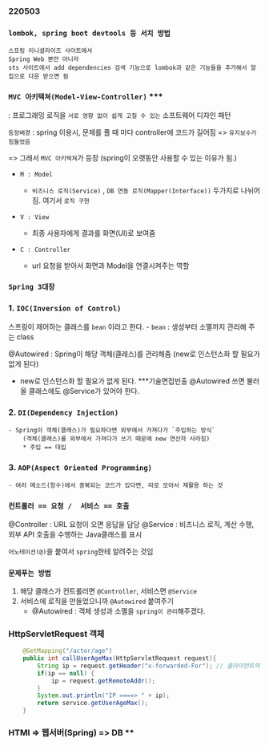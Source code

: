 ### 220503
### `lombok, spring boot devtools 등 서치 방법`
```
스프링 이니셜라이즈 사이트에서 
Spring Web 뿐만 아니라 
sts 사이트에서 add dependencies 검색 기능으로 lombok과 같은 기능들을 추가해서 알집으로 다운 받으면 됨 
```

### `MVC 아키텍쳐(Model-View-Controller)` *** 
: 프로그래밍 로직을 `서로 영향 없이 쉽게 고칠 수 있는` 소프트웨어 디자인 패턴

`등장배경` : spring 이용시, 문제를 풀 때 마다 controller에 코드가 길어짐 => `유지보수가 힘들었음`

=> 그래서 `MVC 아키텍쳐`가 등장 (spring이 오랫동안 사용할 수 있는 이유가 됨.)

- `M : Model`
    - `비즈니스 로직(Service)` , `DB 연동 로직(Mapper(Interface))` 두가지로 나뉘어짐. 여기서  `로직 구현`

- `V : View`
    - 최종 사용자에게 결과를 화면(UI)로 보여줌

- `C : Controller`
    - url 요청을 받아서 화면과 Model을 연결시켜주는 역할

### `Spring 3대장`
### 1. `IOC(Inversion of Control)` 
스프링이 제어하는 클래스를 `bean` 이라고 한다.
	- `bean` : 생성부터 소멸까지 관리해 주는 class


@Autowired : Spring이 해당 객체(클래스)를 관리해줌 (new로 인스턴스화 할 필요가 없게 된다) 
- new로 인스턴스화 할 필요가 없게 된다. ***기술면접빈출
@Autowired 쓰면 불러올 클래스에도 @Service가 있어야 한다.


### 2. `DI(Dependency Injection)`
```
- Spring이 객체(클래스)가 필요하다면 외부에서 가져다가 `주입하는 방식`
    (객체(클래스)를 외부에서 가져다가 쓰기 때문에 new 연산자 사라짐)
    * 주입 == 대입
```

### 3. `AOP(Aspect Oriented Programming)`
```
- 여러 메소드(함수)에서 중복되는 코드가 있다면, 따로 모아서 재활용 하는 것 
```
### `컨트롤러 == 요청 /  서비스 == 호출 `
@Controller : URL 요청이 오면 응답을 담당
@Service : 비즈니스 로직, 계산 수행, 외부 API 호출을 수행하는 Java클래스를 표시

`어노테이션(@)`을 붙여서 `spring`한테 알려주는 것임

### `문제푸는 방법`
1. 해당 클래스가 컨트롤러면 `@Controller`, 서비스면 `@Service`
2. 서비스에 로직을 만들었으니까 `@Autowired` 붙여주기 
    -  @Autowired : 객체 생성과 소멸을 `spring이 관리`해주겠다.


### HttpServletRequest 객체
```java
	@GetMapping("/actor/age")
	public int callUserAgeMax(HttpServletRequest request){
		String ip = request.getHeader("x-forwarded-For"); // 클라이언트의 ip를 수집할 수 있다.
		if(ip == null) {
			ip = request.getRemoteAddr();
		}
		System.out.println("IP ====> " + ip);
		return service.getUserAgeMax();
	}
```

### HTMl => 웹서버(Spring) => DB **
